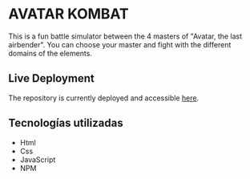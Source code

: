 # AVATAR KOMBAT

This is a fun battle simulator between the 4 masters of "Avatar, the last airbender". You can choose your master and fight with the different domains of the elements.

## Live Deployment

The repository is currently deployed and accessible [here](https://jonathanavp7.github.io/avatar-kombat/). 

## Tecnologías utilizadas

 - Html
 - Css
 - JavaScript
 - NPM
